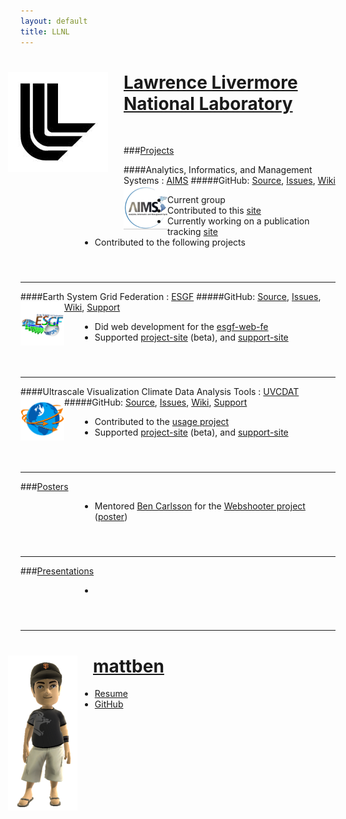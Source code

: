```yaml
---
layout: default
title: LLNL
---
```


<style>
ul {
	margin-left: 95px;
}
ul ul {
	margin: 0 0 0 45px;
}
hr, h3 {
	margin-top: 55px;
}
h4 {
	margin-top: -15px;
}
img.project-icon {
	border: none;
	float: left;
	height: 70px;
}
</style>

<div class="span12" stlye="margin-bottom:25px">
  <img src="media/images/llnl.jpg" style="float:left; margin: 0px 25px 25px -20px"/>
  <h1> <a target="_blank" href="http://llnl.gov">Lawrence Livermore <br/> National Laboratory</a> </h1>
</div>
<br/>

###[Projects]()

####Analytics, Informatics, and Management Systems : [AIMS](http://aims.llnl.gov)
#####GitHub: [Source](https://github.com/aims-group), [Issues](https://github.com/aims-group/aims-site/issues), [Wiki](http://aims.llnl.gov/wiki)
<img src="media/images/aims-logo-small.png" class="project-icon"/>

* Current group
* Contributed to this [site](https://github.com/aims-group/aims-site)
* Currently working on a publication tracking [site](https://github.com/aims-group/publications-site)
* Contributed to the following projects

---

####Earth System Grid Federation : [ESGF](http://esgf.org)
#####GitHub: [Source](https://github.com/ESGF), [Issues](), [Wiki](), [Support](http://askbot.esgf.org)
<img src="media/images/esgf-modeling-small.png" class="project-icon"/>

* Did web development for the [esgf-web-fe](https://github.com/ESGF/esgf-web-fe)
* Supported [project-site](http://aims.llnl.gov/esgf-site) (beta), and [support-site](http://askbot.esgf.org)

---

####Ultrascale Visualization Climate Data Analysis Tools : [UVCDAT](http://uv-cdat.llnl.gov)
#####GitHub: [Source](https://github.com/UV-CDAT), [Issues](https://github.com/UV-CDAT/uvcdat/issues), [Wiki](https://github.com/UV-CDAT/uvcdat/wiki), [Support](http://askbot-uvcdat.llnl.gov)
<img src="media/images/uv-cdat-logo-small.png" class="project-icon"/>

* Contributed to the [usage project](https://github.com/UV-CDAT/usage)
* Supported [project-site](http://aims.llnl.gov/uvcdat-site) (beta), and [support-site](http://askbot-uvcdat.llnl.gov)

---

###[Posters]()

* Mentored [Ben Carlsson](https://github.com/skoh-fley) for the [Webshooter project](https://github.com/aims-group/webshooter) (<a href="media/pdf/webshooter.pdf" target="_blank">poster</a>)

---

###[Presentations]()

*

---

<div class="span12" stlye="margin-bottom:25px">
  <img src="media/images/avatar_mattben.png" style="float:left; margin: 0px 25px 25px -20px"/>
  <h1> <a target="_blank" href="index.html">mattben</a> </h1>
  <ul>
	<li><a href="media/pdf/mattben_long.pdf" target="_blank">Resume</a></li>
	<li><a href="http://github.com/mattben" target="_blank">GitHub</a></li>
  </ul>
</div>
<br/>
